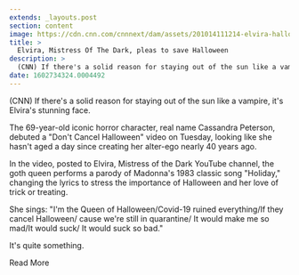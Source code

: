 ```yaml
--- 
extends: _layouts.post 
section: content 
image: https://cdn.cnn.com/cnnnext/dam/assets/201014111214-elvira-halloween-coronavirus-video-super-tease.jpg 
title: > 
  Elvira, Mistress Of The Dark, pleas to save Halloween 
description: > 
  (CNN) If there's a solid reason for staying out of the sun like a vampire, it's Elvira's stunning face.The 69-year-old iconic horror character, real name Cassandra Peterson, debuted a "Don't Cancel Halloween" video on Tuesday, looking like she hasn't aged a day since creating her alter-ego nearly 40 years ago.In the video, posted to Elvira, Mistress of the Dark YouTube channel, the goth queen performs a parody of Madonna's 1983 classic song "Holiday," changing the lyrics to stress the importance of Halloween and her love of trick or treating.She sings: "I'm the Queen of Halloween/Covid-19 ruined everything/If they cancel Halloween/ cause we're still in quarantine/ It would make me so mad/It would suck/ It would suck so bad."It's quite something. 
date: 1602734324.0004492 
--- 
```

(CNN) If there's a solid reason for staying out of the sun like a vampire, it's Elvira's stunning face.

The 69-year-old iconic horror character, real name Cassandra Peterson, debuted a "Don't Cancel Halloween" video on Tuesday, looking like she hasn't aged a day since creating her alter-ego nearly 40 years ago.

In the video, posted to Elvira, Mistress of the Dark YouTube channel, the goth queen performs a parody of Madonna's 1983 classic song "Holiday," changing the lyrics to stress the importance of Halloween and her love of trick or treating.

She sings: "I'm the Queen of Halloween/Covid-19 ruined everything/If they cancel Halloween/ cause we're still in quarantine/ It would make me so mad/It would suck/ It would suck so bad."

It's quite something.

Read More
